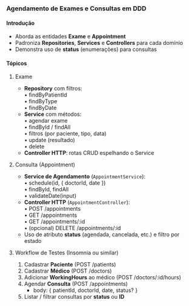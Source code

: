### **Agendamento de Exames e Consultas em DDD**

#### Introdução

- Aborda as entidades **Exame** e **Appointment**
- Padroniza **Repositories**, **Services** e **Controllers** para cada domínio
- Demonstra uso de **status** (enumerações) para consultas

#### Tópicos

1. Exame

   - **Repository** com filtros:  
     • findByPatientId  
     • findByType  
     • findByDate
   - **Service** com métodos:  
     • agendar exame  
     • findById / findAll  
     • filtros (por paciente, tipo, data)  
     • update (resultado)  
     • delete
   - **Controller HTTP**: rotas CRUD espelhando o Service

2. Consulta (Appointment)

   - **Service de Agendamento** (`AppointmentService`):  
     • schedule(id, { doctorId, date })  
     • findById, findAll  
     • validateDate(input)
   - **Controller HTTP** (`AppointmentController`):  
     • POST /appointments  
     • GET /appointments  
     • GET /appointments/:id  
     • (opcional) DELETE /appointments/:id
   - Uso de atributo **status** (agendada, cancelada, etc.) e filtro por estado

3. Workflow de Testes (Insomnia ou similar)
   1. Cadastrar **Paciente** (POST /patients)
   2. Cadastrar **Médico** (POST /doctors)
   3. Adicionar **WorkingHours** ao médico (POST /doctors/:id/hours)
   4. Agendar **Consulta** (POST /appointments)
      - body: { patientId, doctorId, date, status? }
   5. Listar / filtrar consultas por **status** ou **ID**
